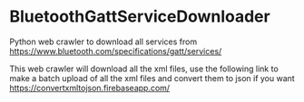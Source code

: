 # BluetoothGattServiceDownloader
Python web crawler to download all services from https://www.bluetooth.com/specifications/gatt/services/

This web crawler will download all the xml files, use the following link to make a batch upload of all the xml files and convert
them to json if you want https://convertxmltojson.firebaseapp.com/
